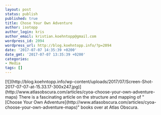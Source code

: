 ```yaml
---
layout: post
status: publish
published: true
title: Chose Your Own Adventure
author: isotopp
author_login: kris
author_email: kristian.koehntopp@gmail.com
wordpress_id: 2094
wordpress_url: http://blog.koehntopp.info/?p=2094
date: '2017-07-07 14:35:39 +0200'
date_gmt: '2017-07-07 13:35:39 +0200'
categories:
- Media
tags: []
---
```

<p>[![](http://blog.koehntopp.info/wp-content/uploads/2017/07/Screen-Shot-2017-07-07-at-15.33.17-300x247.jpg)](http://www.atlasobscura.com/articles/cyoa-choose-your-own-adventure-maps) There is a fascinating article on the structure and mapping of "[Choose Your Own Adventure](http://www.atlasobscura.com/articles/cyoa-choose-your-own-adventure-maps)" books over at Atlas Obscura.</p>
